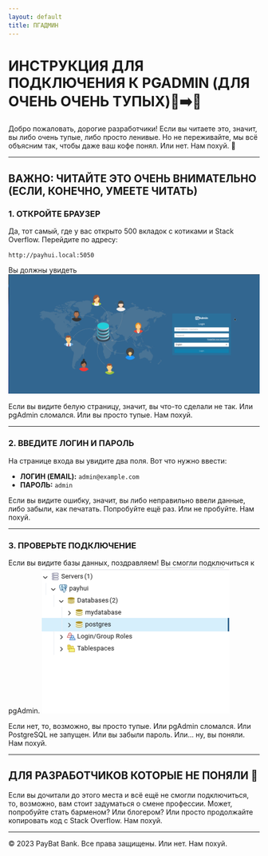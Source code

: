 ```yaml
---
layout: default
title: ПГАДМИН
---
```


# ИНСТРУКЦИЯ ДЛЯ ПОДКЛЮЧЕНИЯ К PGADMIN (ДЛЯ ОЧЕНЬ ОЧЕНЬ ТУПЫХ)🧠➡️💩

Добро пожаловать, дорогие разработчики! Если вы читаете это, значит, вы либо очень тупые, либо просто ленивые. Но не переживайте, мы всё объясним так, чтобы даже ваш кофе понял. Или нет. Нам похуй. 🚀

---

## ВАЖНО: ЧИТАЙТЕ ЭТО ОЧЕНЬ ВНИМАТЕЛЬНО (ЕСЛИ, КОНЕЧНО, УМЕЕТЕ ЧИТАТЬ)

### 1. **ОТКРОЙТЕ БРАУЗЕР**  
Да, тот самый, где у вас открыто 500 вкладок с котиками и Stack Overflow. Перейдите по адресу:

```
http://payhui.local:5050
```

Вы должны увидеть
![хуйадмин](./images/pgadmin.png)

Если вы видите белую страницу, значит, вы что-то сделали не так. Или pgAdmin сломался. Или вы просто тупые. Нам похуй.



---

### 2. **ВВЕДИТЕ ЛОГИН И ПАРОЛЬ**  
На странице входа вы увидите два поля. Вот что нужно ввести:

- **ЛОГИН (EMAIL):** `admin@example.com`  
- **ПАРОЛЬ:** `admin`  

Если вы видите ошибку, значит, вы либо неправильно ввели данные, либо забыли, как печатать. Попробуйте ещё раз. Или не пробуйте. Нам похуй.

---

### 3. **ПРОВЕРЬТЕ ПОДКЛЮЧЕНИЕ**  
Если вы видите базы данных, поздравляем! Вы смогли подключиться к pgAdmin.
![alt text](./images/databases.png)

Если нет, то, возможно, вы просто тупые. Или pgAdmin сломался. Или PostgreSQL не запущен. Или вы забыли пароль. Или... ну, вы поняли. Нам похуй.

---

## ДЛЯ РАЗРАБОТЧИКОВ КОТОРЫЕ НЕ ПОНЯЛИ 🖕

Если вы дочитали до этого места и всё ещё не смогли подключиться, то, возможно, вам стоит задуматься о смене профессии. Может, попробуйте стать барменом? Или блогером? Или просто продолжайте копировать код с Stack Overflow. Нам похуй.

---

© 2023 PayBat Bank. Все права защищены. Или нет. Нам похуй.
